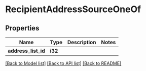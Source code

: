 # RecipientAddressSourceOneOf

## Properties

Name | Type | Description | Notes
------------ | ------------- | ------------- | -------------
**address_list_id** | **i32** |  | 

[[Back to Model list]](../README.md#documentation-for-models) [[Back to API list]](../README.md#documentation-for-api-endpoints) [[Back to README]](../README.md)


